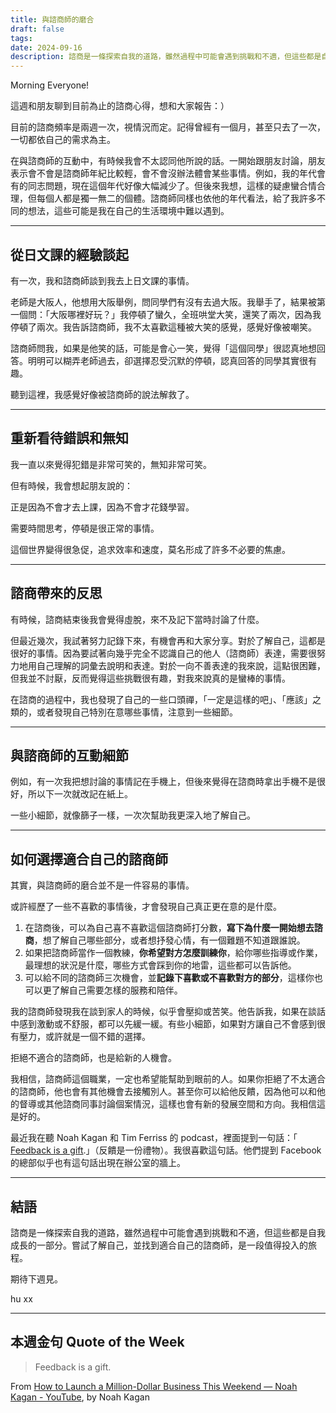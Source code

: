 ```yaml
---
title: 與諮商師的磨合
draft: false
tags: 
date: 2024-09-16
description: 諮商是一條探索自我的道路，雖然過程中可能會遇到挑戰和不適，但這些都是自我成長的一部分。嘗試了解自己，並找到適合自己的諮商師，是一段值得投入的旅程。
---
```

Morning Everyone!

這週和朋友聊到目前為止的諮商心得，想和大家報告：）

目前的諮商頻率是兩週一次，視情況而定。記得曾經有一個月，甚至只去了一次，一切都依自己的需求為主。

在與諮商師的互動中，有時候我會不太認同他所說的話。一開始跟朋友討論，朋友表示會不會是諮商師年紀比較輕，會不會沒辦法體會某些事情。例如，我的年代會有的同志問題，現在這個年代好像大幅減少了。但後來我想，這樣的疑慮蠻合情合理，但每個人都是獨一無二的個體。諮商師同樣也依他的年代看法，給了我許多不同的想法，這些可能是我在自己的生活環境中難以遇到。

---

## **從日文課的經驗談起**

有一次，我和諮商師談到我去上日文課的事情。

老師是大阪人，他想用大阪舉例，問同學們有沒有去過大阪。我舉手了，結果被第一個問：「大阪哪裡好玩？」我停頓了蠻久，全班哄堂大笑，還笑了兩次，因為我停頓了兩次。我告訴諮商師，我不太喜歡這種被大笑的感覺，感覺好像被嘲笑。

諮商師問我，如果是他笑的話，可能是會心一笑，覺得「這個同學」很認真地想回答。明明可以糊弄老師過去，卻選擇忍受沉默的停頓，認真回答的同學其實很有趣。

聽到這裡，我感覺好像被諮商師的說法解救了。

---

## **重新看待錯誤和無知**

我一直以來覺得犯錯是非常可笑的，無知非常可笑。

但有時候，我會想起朋友說的：

正是因為不會才去上課，因為不會才花錢學習。

需要時間思考，停頓是很正常的事情。

這個世界變得很急促，追求效率和速度，莫名形成了許多不必要的焦慮。

---

## **諮商帶來的反思**

有時候，諮商結束後我會覺得虛脫，來不及記下當時討論了什麼。

但最近幾次，我試著努力記錄下來，有機會再和大家分享。對於了解自己，這都是很好的事情。因為要試著向幾乎完全不認識自己的他人（諮商師）表達，需要很努力地用自己理解的詞彙去說明和表達。對於一向不善表達的我來說，這點很困難，但我並不討厭，反而覺得這些挑戰很有趣，對我來說真的是蠻棒的事情。

在諮商的過程中，我也發現了自己的一些口頭禪，「一定是這樣的吧」、「應該」之類的，或者發現自己特別在意哪些事情，注意到一些細節。

---

## **與諮商師的互動細節**

例如，有一次我把想討論的事情記在手機上，但後來覺得在諮商時拿出手機不是很好，所以下一次就改記在紙上。

一些小細節，就像篩子一樣，一次次幫助我更深入地了解自己。

---

## **如何選擇適合自己的諮商師**

其實，與諮商師的磨合並不是一件容易的事情。

或許經歷了一些不喜歡的事情後，才會發現自己真正更在意的是什麼。

1. 在諮商後，可以為自己喜不喜歡這個諮商師打分數，**寫下為什麼一開始想去諮商**，想了解自己哪些部分，或者想抒發心情，有一個難題不知道跟誰說。
2. 如果把諮商師當作一個教練，**你希望對方怎麼訓練你**，給你哪些指導或作業，最理想的狀況是什麼，哪些方式會踩到你的地雷，這些都可以告訴他。
3. 可以給不同的諮商師三次機會，並**記錄下喜歡或不喜歡對方的部分**，這樣你也可以更了解自己需要怎樣的服務和陪伴。

我的諮商師發現我在談到家人的時候，似乎會壓抑或苦笑。他告訴我，如果在談話中感到激動或不舒服，都可以先緩一緩。有些小細節，如果對方讓自己不會感到很有壓力，或許就是一個不錯的選擇。

拒絕不適合的諮商師，也是給新的人機會。

我相信，諮商師這個職業，一定也希望能幫助到眼前的人。如果你拒絕了不太適合的諮商師，他也會有其他機會去接觸別人。甚至你可以給他反饋，因為他可以和他的督導或其他諮商同事討論個案情況，這樣也會有新的發展空間和方向。我相信這是好的。

最近我在聽 Noah Kagan 和 Tim Ferriss 的 podcast，裡面提到一句話：「[​Feedback is a gift​](https://youtu.be/_htIvi4JzOs?feature=shared&t=2191).」（反饋是一份禮物）。我很喜歡這句話。他們提到 Facebook 的總部似乎也有這句話出現在辦公室的牆上。

---

## **結語**

諮商是一條探索自我的道路，雖然過程中可能會遇到挑戰和不適，但這些都是自我成長的一部分。嘗試了解自己，並找到適合自己的諮商師，是一段值得投入的旅程。

期待下週見。

hu xx

---

## **本週金句 Quote of the Week**

> ​Feedback is a gift​.

From [​How to Launch a Million-Dollar Business This Weekend — Noah Kagan - YouTube​](https://www.youtube.com/watch?v=_htIvi4JzOs), by Noah Kagan
